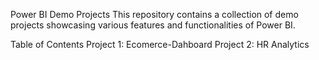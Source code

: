 Power BI Demo Projects
This repository contains a collection of demo projects showcasing various features and functionalities of Power BI.

Table of Contents
Project 1: Ecomerce-Dahboard
Project 2: HR Analytics
